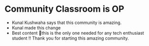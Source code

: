 # Community Classroom is OP

- Kunal Kushwaha says that this community is amazing.
- Kunal made this change
- Best content 👏this is the only one needed for any tech enthusiast student !! Thank you  for starting this amazing community.